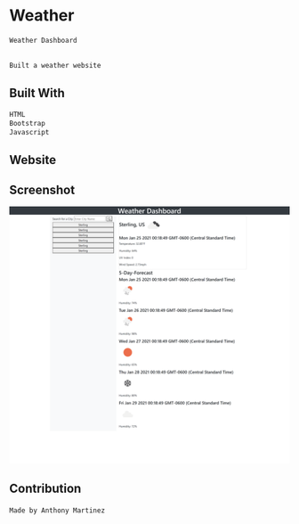 # Weather
    Weather Dashboard
##
    Built a weather website

## Built With
    HTML
    Bootstrap
    Javascript

## Website

## Screenshot
![screenshot](screenshot.png)

## Contribution
    Made by Anthony Martinez

